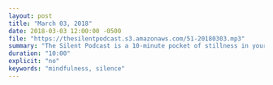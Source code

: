 ```yaml
---
layout: post
title: "March 03, 2018"
date: 2018-03-03 12:00:00 -0500
file: "https://thesilentpodcast.s3.amazonaws.com/51-20180303.mp3"
summary: "The Silent Podcast is a 10-minute pocket of stillness in your day. Listen to it at a set time every day, in the middle of a busy commute, or when you simply need a break from all of the hustle and bustle of distraction around you."
duration: "10:00"
explicit: "no"
keywords: "mindfulness, silence"
---
```

